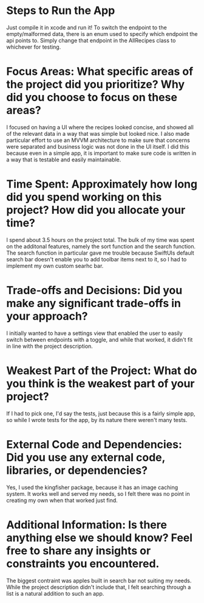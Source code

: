 # Steps to Run the App
Just compile it in xcode and run it! To switch the endpoint to the empty/malformed data, there is an enum used to specify which endpoint the api points to. Simply change that endpoint in the AllRecipes class to whichever for testing.

# Focus Areas: What specific areas of the project did you prioritize? Why did you choose to focus on these areas?
I focused on having a UI where the recipes looked concise, and showed all of the relevant data in a way that was simple but looked nice. I also made particular effort to use an MVVM architecture to make sure that concerns were separated and business logic was not done in the UI itself. I did this because even in a simple app, it is important to make sure code is written in a way that is testable and easily maintainable. 

# Time Spent: Approximately how long did you spend working on this project? How did you allocate your time?
I spend about 3.5 hours on the project total. The bulk of my time was spent on the additonal features, namely the sort function and the search function. The search function in particular gave me trouble because SwiftUIs default search bar doesn't enable you to add toolbar items next to it, so I had to implement my own custom searhc bar.

# Trade-offs and Decisions: Did you make any significant trade-offs in your approach?
I initially wanted to have a settings view that enabled the user to easily switch between endpoints with a toggle, and while that worked, it didn't fit in line with the project description.

# Weakest Part of the Project: What do you think is the weakest part of your project?
If I had to pick one, I'd say the tests, just because this is a fairly simple app, so while I wrote tests for the app, by its nature there weren't many tests. 


# External Code and Dependencies: Did you use any external code, libraries, or dependencies?
Yes, I used the kingfisher package, because it has an image caching system. It works well and served my needs, so I felt there was no point in creating my own when that worked just find.

# Additional Information: Is there anything else we should know? Feel free to share any insights or constraints you encountered.
The biggest contraint was apples built in search bar not suiting my needs. While the project description didn't include that, I felt searching through a list is a natural addition to such an app. 
